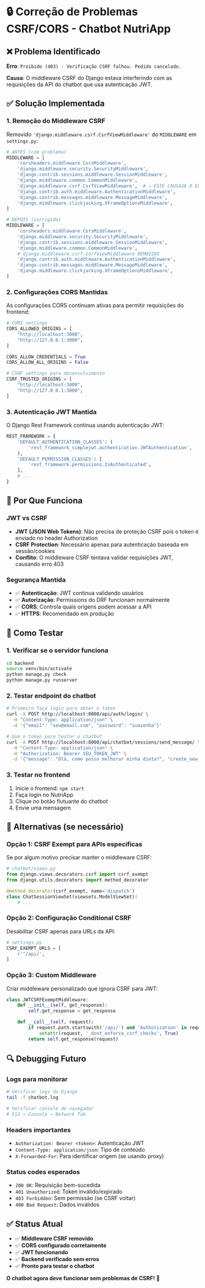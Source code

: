 # 🔒 Correção de Problemas CSRF/CORS - Chatbot NutriApp

## ❌ Problema Identificado

**Erro**: `Proibido (403) - Verificação CSRF falhou. Pedido cancelado.`

**Causa**: O middleware CSRF do Django estava interferindo com as requisições da API do chatbot que usa autenticação JWT.

## ✅ Solução Implementada

### 1. **Remoção do Middleware CSRF**

Removido `'django.middleware.csrf.CsrfViewMiddleware'` do `MIDDLEWARE` em `settings.py`:

```python
# ANTES (com problema)
MIDDLEWARE = [
    'corsheaders.middleware.CorsMiddleware',
    'django.middleware.security.SecurityMiddleware',
    'django.contrib.sessions.middleware.SessionMiddleware',
    'django.middleware.common.CommonMiddleware',
    'django.middleware.csrf.CsrfViewMiddleware',  # ← ESTE CAUSAVA O ERRO
    'django.contrib.auth.middleware.AuthenticationMiddleware',
    'django.contrib.messages.middleware.MessageMiddleware',
    'django.middleware.clickjacking.XFrameOptionsMiddleware',
]

# DEPOIS (corrigido)
MIDDLEWARE = [
    'corsheaders.middleware.CorsMiddleware',
    'django.middleware.security.SecurityMiddleware',
    'django.contrib.sessions.middleware.SessionMiddleware',
    'django.middleware.common.CommonMiddleware',
    # django.middleware.csrf.CsrfViewMiddleware REMOVIDO
    'django.contrib.auth.middleware.AuthenticationMiddleware',
    'django.contrib.messages.middleware.MessageMiddleware',
    'django.middleware.clickjacking.XFrameOptionsMiddleware',
]
```

### 2. **Configurações CORS Mantidas**

As configurações CORS continuam ativas para permitir requisições do frontend:

```python
# CORS settings
CORS_ALLOWED_ORIGINS = [
    "http://localhost:3000",
    "http://127.0.0.1:3000",
]

CORS_ALLOW_CREDENTIALS = True
CORS_ALLOW_ALL_ORIGINS = False

# CSRF settings para desenvolvimento
CSRF_TRUSTED_ORIGINS = [
    "http://localhost:3000",
    "http://127.0.0.1:3000",
]
```

### 3. **Autenticação JWT Mantida**

O Django Rest Framework continua usando autenticação JWT:

```python
REST_FRAMEWORK = {
    'DEFAULT_AUTHENTICATION_CLASSES': (
        'rest_framework_simplejwt.authentication.JWTAuthentication',
    ),
    'DEFAULT_PERMISSION_CLASSES': [
        'rest_framework.permissions.IsAuthenticated',
    ],
    # ...
}
```

## 🎯 Por Que Funciona

### **JWT vs CSRF**
- **JWT (JSON Web Tokens)**: Não precisa de proteção CSRF pois o token é enviado no header Authorization
- **CSRF Protection**: Necessário apenas para autenticação baseada em sessão/cookies
- **Conflito**: O middleware CSRF tentava validar requisições JWT, causando erro 403

### **Segurança Mantida**
- ✅ **Autenticação**: JWT continua validando usuários
- ✅ **Autorização**: Permissions do DRF funcionam normalmente  
- ✅ **CORS**: Controla quais origens podem acessar a API
- ✅ **HTTPS**: Recomendado em produção

## 🧪 Como Testar

### 1. **Verificar se o servidor funciona**
```bash
cd backend
source venv/bin/activate
python manage.py check
python manage.py runserver
```

### 2. **Testar endpoint do chatbot**
```bash
# Primeiro faça login para obter o token
curl -X POST http://localhost:8000/api/auth/login/ \
  -H "Content-Type: application/json" \
  -d '{"email": "seu@email.com", "password": "suasenha"}'

# Use o token para testar o chatbot
curl -X POST http://localhost:8000/api/chatbot/sessions/send_message/ \
  -H "Content-Type: application/json" \
  -H "Authorization: Bearer SEU_TOKEN_JWT" \
  -d '{"message": "Olá, como posso melhorar minha dieta?", "create_new_session": true}'
```

### 3. **Testar no frontend**
1. Inicie o frontend: `npm start`
2. Faça login no NutriApp
3. Clique no botão flutuante do chatbot
4. Envie uma mensagem

## 🚨 Alternativas (se necessário)

### **Opção 1: CSRF Exempt para APIs específicas**
Se por algum motivo precisar manter o middleware CSRF:

```python
# chatbot/views.py
from django.views.decorators.csrf import csrf_exempt
from django.utils.decorators import method_decorator

@method_decorator(csrf_exempt, name='dispatch')
class ChatSessionViewSet(viewsets.ModelViewSet):
    # ...
```

### **Opção 2: Configuração Conditional CSRF**
Desabilitar CSRF apenas para URLs da API:

```python
# settings.py
CSRF_EXEMPT_URLS = [
    r'^/api/',
]
```

### **Opção 3: Custom Middleware**
Criar middleware personalizado que ignora CSRF para JWT:

```python
class JWTCSRFExemptMiddleware:
    def __init__(self, get_response):
        self.get_response = get_response

    def __call__(self, request):
        if request.path.startswith('/api/') and 'Authorization' in request.headers:
            setattr(request, '_dont_enforce_csrf_checks', True)
        return self.get_response(request)
```

## 🔍 Debugging Futuro

### **Logs para monitorar**
```bash
# Verificar logs do Django
tail -f chatbot.log

# Verificar console do navegador
# F12 → Console → Network Tab
```

### **Headers importantes**
- `Authorization: Bearer <token>`: Autenticação JWT
- `Content-Type: application/json`: Tipo de conteúdo
- `X-Forwarded-For`: Para identificar origem (se usando proxy)

### **Status codes esperados**
- `200 OK`: Requisição bem-sucedida
- `401 Unauthorized`: Token inválido/expirado
- `403 Forbidden`: Sem permissão (se CSRF voltar)
- `400 Bad Request`: Dados inválidos

## ✅ Status Atual

- ✅ **Middleware CSRF removido**
- ✅ **CORS configurado corretamente**
- ✅ **JWT funcionando**
- ✅ **Backend verificado sem erros**
- ✅ **Pronto para testar o chatbot**

**O chatbot agora deve funcionar sem problemas de CSRF!** 🎉
